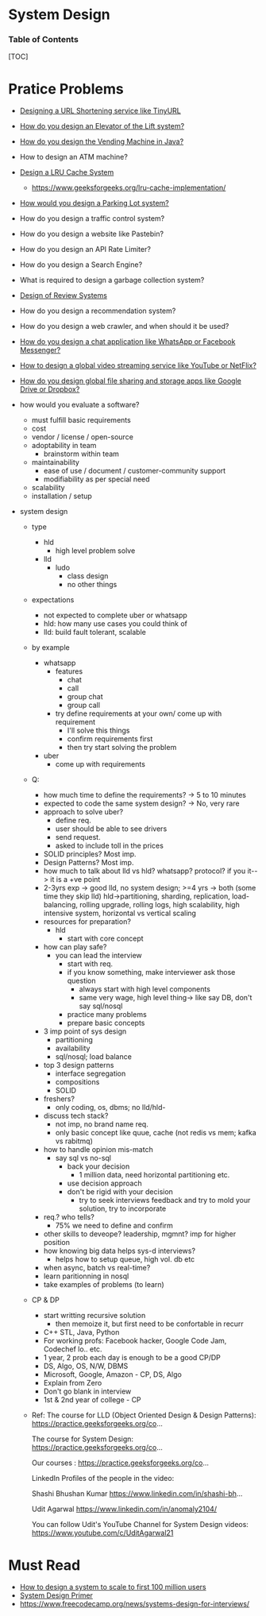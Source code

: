 # System Design

<h3>Table of Contents</h3>
[TOC]

# Pratice Problems
- [Designing a URL Shortening service like TinyURL](https://www.educative.io/courses/grokking-the-system-design-interview/m2ygV4E81AR?affiliate_id=5073518643380224)
- [How do you design an Elevator of the Lift system?](https://dzone.com/articles/21-object-oriented-and-system-design-problems-to-p)
- [How do you design the Vending Machine in Java?](http://javarevisited.blogspot.sg/2016/06/design-vending-machine-in-java.html#axzz4sZVwtCgs)
- How to design an ATM machine?
- [Design a LRU Cache System](http://blog.gainlo.co/index.php/2016/05/17/design-a-cache-system/)
    - https://www.geeksforgeeks.org/lru-cache-implementation/
- [How would you design a Parking Lot system?](https://www.youtube.com/watch?v=eV5Xh6jNfmU&feature=emb_imp_woyt)
- How do you design a traffic control system?
- How do you design a website like Pastebin?
- How do you design an API Rate Limiter?
- How do you design a Search Engine?
- What is required to design a garbage collection system?
- [Design of Review Systems](https://medium.com/@pranavVersed/15-minute-product-design-challenge-1-rating-review-system-for-ecommerce-342293362efe)
- How do you design a recommendation system?
- How do you design a web crawler, and when should it be used?
- [How do you design a chat application like WhatsApp or Facebook Messenger?](https://click.linksynergy.com/deeplink?id=JVFxdTr9V80&mid=39197&murl=https%3A%2F%2Fwww.udemy.com%2Fcourse%2Fpreparing-for-system-design-interviews%2F)
- [How to design a global video streaming service like YouTube or NetFlix?](https://www.java67.com/2019/09/top-5-courses-to-learn-system-design.html)
- [How do you design global file sharing and storage apps like Google Drive or Dropbox?](https://www.youtube.com/watch?v=U0xTu6E2CT8&feature=emb_imp_woyt)
- how would you evaluate a software?
    - must fulfill basic requirements
    - cost
    - vendor / license / open-source
    - adoptability in team
        - brainstorm within team
    - maintainability
        - ease of use / document / customer-community support
        - modifiability as per special need
    - scalability
    - installation / setup

- system design
	- type
		- hld
			- high level problem solve 
		- lld
			- ludo
				- class design 
				- no other things

	- expectations
		- not expected to complete uber or whatsapp
		- hld: how many use cases you could think of
		- lld: build fault tolerant, scalable

	- by example
		- whatsapp
			- features
				- chat
				- call
				- group chat
				- group call
			- try define requirements at your own/ come up with requirement
				- I'll solve this things
				- confirm requirements first
				- then try start solving the problem
		- uber
			- come up with requirements

	- Q: 
		- how much time to define the requirements? -> 5 to 10 minutes
		- expected to code the same system design? -> No, very rare
		- approach to solve uber?
			- define req.
			- user should be able to see drivers
			- send request.
			- asked to include toll in the prices
		- SOLID principles? Most imp.
		- Design Patterns? Most imp.
		- how much to talk about lld vs hld? whatsapp? protocol? if you it--> it is a +ve point
		- 2-3yrs exp -> good lld, no system design; >=4 yrs -> both (some time they skip lld) hld->partitioning, sharding, replication, load-balancing, rolling upgrade, rolling logs, high scalability, high intensive system, horizontal vs vertical scaling
		- resources for preparation?
			- hld
				- start with core concept
		- how can play safe? 
			- you can lead the interview 
				- start with req.
				- if you know something, make interviewer ask those question
					- always start with high level components
					- same very wage, high level thing-> like say DB, don't say sql/nosql
				- practice many problems
				- prepare basic concepts
		- 3 imp point of sys design
			- partitioning
			- availability
			- sql/nosql; load balance
		- top 3 design patterns
			- interface segregation
			- compositions
			- SOLID
		- freshers?
			- only coding, os, dbms; no lld/hld-
		- discuss tech stack?
			- not imp, no brand name req.
			- only basic concept like quue, cache (not redis vs mem; kafka vs rabitmq)
		- how to handle opinion mis-match
			- say sql vs no-sql
				- back your decision
					- 1 million data, need horizontal partitioning etc.
				- use decision approach
				- don't be rigid with your decision
					- try to seek interviews feedback and try to mold your solution, try to incorporate
		- req.? who tells?
			- 75% we need to define and confirm
		- other skills to deveope? leadership, mgmnt? imp for higher position
		- how knowing big data helps sys-d interviews?
			- helps how to setup queue, high vol. db etc
		- when async, batch vs real-time?
		- learn paritionning in nosql
		- take examples of problems (to learn)
	- CP & DP
		- start writting recursive solution
			- then memoize it, but first need to be confortable in recurr
		- C++ STL, Java, Python
		- For working profs: Facebook hacker, Google Code Jam, Codechef lo.. etc.
		- 1 year, 2 prob each day is enough to be a good CP/DP
		- DS, Algo, OS, N/W, DBMS
		- Microsoft, Google, Amazon - CP, DS, Algo
		- Explain from Zero
		- Don't go blank in interview
		- 1st & 2nd year of college - CP

	- Ref:
		The course for LLD (Object Oriented Design & Design Patterns):
		https://practice.geeksforgeeks.org/co...

		The course for System Design:
		https://practice.geeksforgeeks.org/co...

		Our courses : 
		https://practice.geeksforgeeks.org/co...

		LinkedIn Profiles of the people in the video:

		Shashi Bhushan Kumar
		https://www.linkedin.com/in/shashi-bh...

		Udit Agarwal
		https://www.linkedin.com/in/anomaly2104/

		You can follow Udit's YouTube Channel for System Design videos:
		https://www.youtube.com/c/UditAgarwal21  


# Must Read
- [How to design a system to scale to first 100 million users](https://levelup.gitconnected.com/how-to-design-a-system-to-scale-to-your-first-100-million-users-4450a2f9703d)
- [System Design Primer](https://github.com/donnemartin/system-design-primer/blob/master/README.md)
- https://www.freecodecamp.org/news/systems-design-for-interviews/

